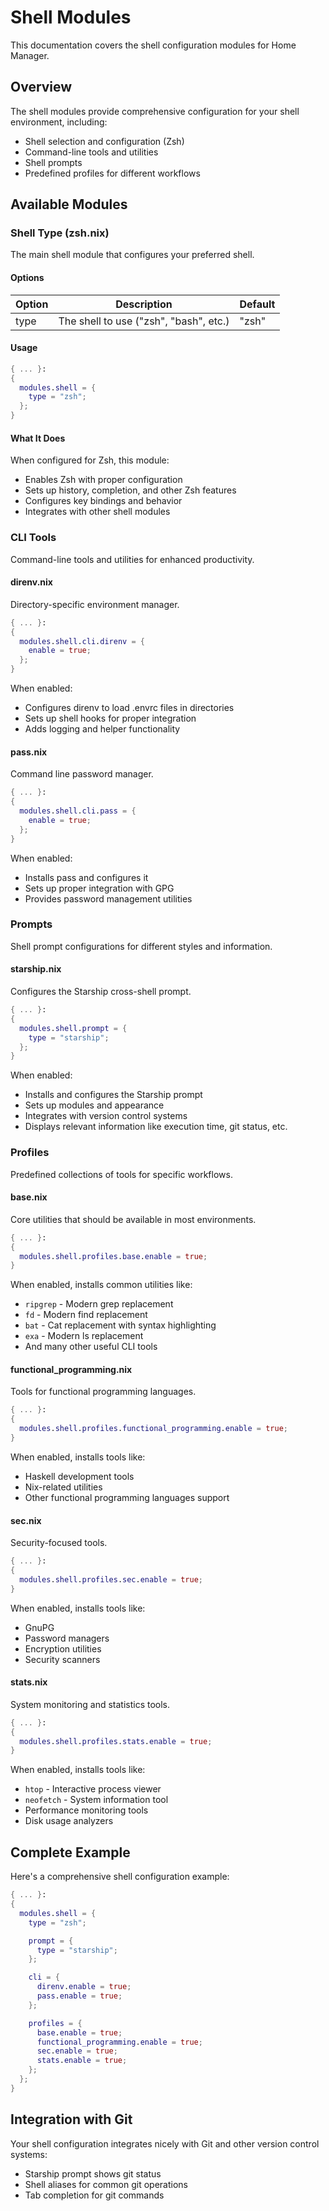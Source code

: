 # Shell Modules

This documentation covers the shell configuration modules for Home Manager.

## Overview

The shell modules provide comprehensive configuration for your shell environment, including:

- Shell selection and configuration (Zsh)
- Command-line tools and utilities
- Shell prompts
- Predefined profiles for different workflows

## Available Modules

### Shell Type (zsh.nix)

The main shell module that configures your preferred shell.

#### Options

| Option | Description                            | Default |
| ------ | -------------------------------------- | ------- |
| type   | The shell to use ("zsh", "bash", etc.) | "zsh"   |

#### Usage

```nix
{ ... }:
{
  modules.shell = {
    type = "zsh";
  };
}
```

#### What It Does

When configured for Zsh, this module:

- Enables Zsh with proper configuration
- Sets up history, completion, and other Zsh features
- Configures key bindings and behavior
- Integrates with other shell modules

### CLI Tools

Command-line tools and utilities for enhanced productivity.

#### direnv.nix

Directory-specific environment manager.

```nix
{ ... }:
{
  modules.shell.cli.direnv = {
    enable = true;
  };
}
```

When enabled:

- Configures direnv to load .envrc files in directories
- Sets up shell hooks for proper integration
- Adds logging and helper functionality

#### pass.nix

Command line password manager.

```nix
{ ... }:
{
  modules.shell.cli.pass = {
    enable = true;
  };
}
```

When enabled:

- Installs pass and configures it
- Sets up proper integration with GPG
- Provides password management utilities

### Prompts

Shell prompt configurations for different styles and information.

#### starship.nix

Configures the Starship cross-shell prompt.

```nix
{ ... }:
{
  modules.shell.prompt = {
    type = "starship";
  };
}
```

When enabled:

- Installs and configures the Starship prompt
- Sets up modules and appearance
- Integrates with version control systems
- Displays relevant information like execution time, git status, etc.

### Profiles

Predefined collections of tools for specific workflows.

#### base.nix

Core utilities that should be available in most environments.

```nix
{ ... }:
{
  modules.shell.profiles.base.enable = true;
}
```

When enabled, installs common utilities like:

- `ripgrep` - Modern grep replacement
- `fd` - Modern find replacement
- `bat` - Cat replacement with syntax highlighting
- `exa` - Modern ls replacement
- And many other useful CLI tools

#### functional_programming.nix

Tools for functional programming languages.

```nix
{ ... }:
{
  modules.shell.profiles.functional_programming.enable = true;
}
```

When enabled, installs tools like:

- Haskell development tools
- Nix-related utilities
- Other functional programming languages support

#### sec.nix

Security-focused tools.

```nix
{ ... }:
{
  modules.shell.profiles.sec.enable = true;
}
```

When enabled, installs tools like:

- GnuPG
- Password managers
- Encryption utilities
- Security scanners

#### stats.nix

System monitoring and statistics tools.

```nix
{ ... }:
{
  modules.shell.profiles.stats.enable = true;
}
```

When enabled, installs tools like:

- `htop` - Interactive process viewer
- `neofetch` - System information tool
- Performance monitoring tools
- Disk usage analyzers

## Complete Example

Here's a comprehensive shell configuration example:

```nix
{ ... }:
{
  modules.shell = {
    type = "zsh";

    prompt = {
      type = "starship";
    };

    cli = {
      direnv.enable = true;
      pass.enable = true;
    };

    profiles = {
      base.enable = true;
      functional_programming.enable = true;
      sec.enable = true;
      stats.enable = true;
    };
  };
}
```

## Integration with Git

Your shell configuration integrates nicely with Git and other version control systems:

- Starship prompt shows git status
- Shell aliases for common git operations
- Tab completion for git commands
